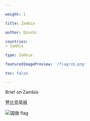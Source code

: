 ```yaml
---

weight: 1

title: Zambia

author: Qiushi 

countries: 
- Zambia

type: Zambia

featuredImagePreview: '/flag/zm.png'

toc: false 

---
```


Brief on Zambia

赞比亚简报 

<!--more-->

![国旗 flag](/flag/zm.png)